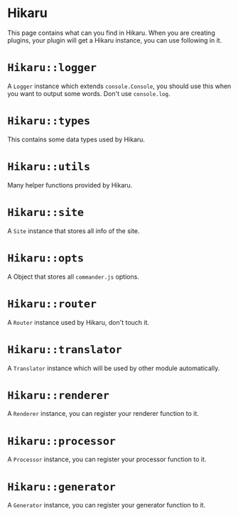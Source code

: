 Hikaru
======

This page contains what can you find in Hikaru. When you are creating plugins, your plugin will get a Hikaru instance, you can use following in it.

# `Hikaru::logger`

A `Logger` instance which extends `console.Console`, you should use this when you want to output some words. Don't use `console.log`.

# `Hikaru::types`

This contains some data types used by Hikaru.

# `Hikaru::utils`

Many helper functions provided by Hikaru.

# `Hikaru::site`

A `Site` instance that stores all info of the site.

# `Hikaru::opts`

A Object that stores all `commander.js` options.

# `Hikaru::router`

A `Router` instance used by Hikaru, don't touch it.

# `Hikaru::translator`

A `Translator` instance which will be used by other module automatically.

# `Hikaru::renderer`

A `Renderer` instance, you can register your renderer function to it.

# `Hikaru::processor`

A `Processor` instance, you can register your processor function to it.

# `Hikaru::generator`

A `Generator` instance, you can register your generator function to it.
